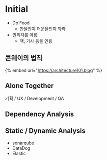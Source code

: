# Initial

* Do Food
  * 찬물인지 더운물인지 봐라
* 권위자를 이용
  * 책, 기사 등을 인용



## 콘웨이의 법칙

{% embed url="https://architecture101.blog" %}

## Alone Together

기획 / UX / Development / QA

## Dependency Analysis



## Static / Dynamic Analysis

* sonarqube
* DataDog
* Elastic

